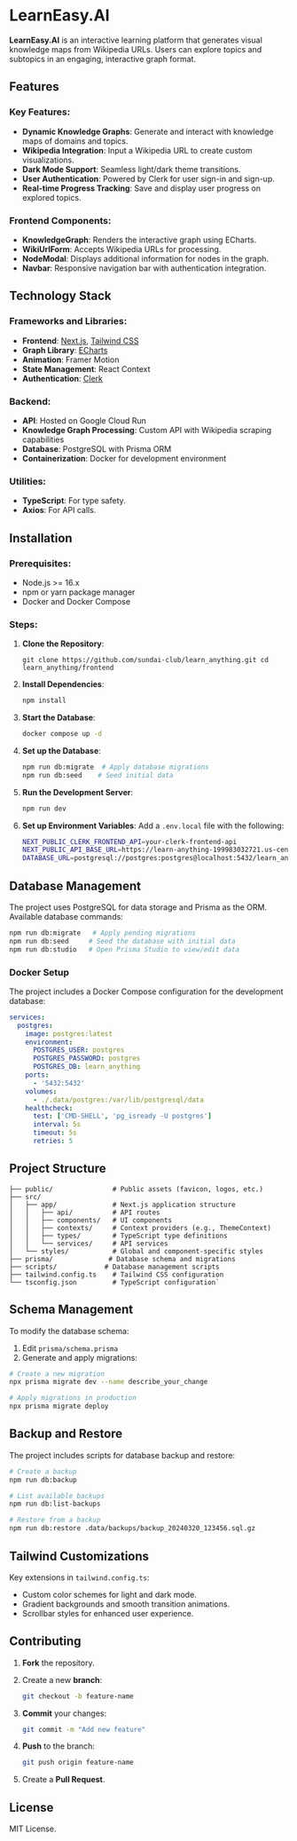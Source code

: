 # LearnEasy.AI

**LearnEasy.AI** is an interactive learning platform that generates visual knowledge maps from Wikipedia URLs. Users can explore topics and subtopics in an engaging, interactive graph format.

## Features

### Key Features:

- **Dynamic Knowledge Graphs**: Generate and interact with knowledge maps of domains and topics.
- **Wikipedia Integration**: Input a Wikipedia URL to create custom visualizations.
- **Dark Mode Support**: Seamless light/dark theme transitions.
- **User Authentication**: Powered by Clerk for user sign-in and sign-up.
- **Real-time Progress Tracking**: Save and display user progress on explored topics.

### Frontend Components:

- **KnowledgeGraph**: Renders the interactive graph using ECharts.
- **WikiUrlForm**: Accepts Wikipedia URLs for processing.
- **NodeModal**: Displays additional information for nodes in the graph.
- **Navbar**: Responsive navigation bar with authentication integration.

## Technology Stack

### Frameworks and Libraries:

- **Frontend**: [Next.js](https://nextjs.org/), [Tailwind CSS](https://tailwindcss.com/)
- **Graph Library**: [ECharts](https://echarts.apache.org/)
- **Animation**: Framer Motion
- **State Management**: React Context
- **Authentication**: [Clerk](https://clerk.dev/)

### Backend:

- **API**: Hosted on Google Cloud Run
- **Knowledge Graph Processing**: Custom API with Wikipedia scraping capabilities
- **Database**: PostgreSQL with Prisma ORM
- **Containerization**: Docker for development environment

### Utilities:

- **TypeScript**: For type safety.
- **Axios**: For API calls.

## Installation

### Prerequisites:

- Node.js >= 16.x
- npm or yarn package manager
- Docker and Docker Compose

### Steps:

1.  **Clone the Repository**:

    `git clone https://github.com/sundai-club/learn_anything.git cd learn_anything/frontend`

2.  **Install Dependencies**:

    ```sh
    npm install
    ```

3.  **Start the Database**:

    ```sh
    docker compose up -d
    ```

4.  **Set up the Database**:

    ```sh
    npm run db:migrate  # Apply database migrations
    npm run db:seed    # Seed initial data
    ```

5.  **Run the Development Server**:

    ```sh
    npm run dev
    ```

6.  **Set up Environment Variables**: Add a `.env.local` file with the following:

    ```sh
    NEXT_PUBLIC_CLERK_FRONTEND_API=your-clerk-frontend-api
    NEXT_PUBLIC_API_BASE_URL=https://learn-anything-199983032721.us-central1.run.app
    DATABASE_URL=postgresql://postgres:postgres@localhost:5432/learn_anything
    ```

## Database Management

The project uses PostgreSQL for data storage and Prisma as the ORM. Available database commands:

```bash
npm run db:migrate   # Apply pending migrations
npm run db:seed     # Seed the database with initial data
npm run db:studio   # Open Prisma Studio to view/edit data
```

### Docker Setup

The project includes a Docker Compose configuration for the development database:

```yaml
services:
  postgres:
    image: postgres:latest
    environment:
      POSTGRES_USER: postgres
      POSTGRES_PASSWORD: postgres
      POSTGRES_DB: learn_anything
    ports:
      - '5432:5432'
    volumes:
      - ./.data/postgres:/var/lib/postgresql/data
    healthcheck:
      test: ['CMD-SHELL', 'pg_isready -U postgres']
      interval: 5s
      timeout: 5s
      retries: 5
```

## Project Structure

```/frontend
├── public/               # Public assets (favicon, logos, etc.)
├── src/
│   ├── app/              # Next.js application structure
│   │   ├── api/          # API routes
│   │   ├── components/   # UI components
│   │   ├── contexts/     # Context providers (e.g., ThemeContext)
│   │   ├── types/        # TypeScript type definitions
│   │   └── services/     # API services
│   └── styles/           # Global and component-specific styles
├── prisma/              # Database schema and migrations
├── scripts/            # Database management scripts
├── tailwind.config.ts    # Tailwind CSS configuration
└── tsconfig.json         # TypeScript configuration`
```

## Schema Management

To modify the database schema:

1. Edit `prisma/schema.prisma`
2. Generate and apply migrations:

```bash
# Create a new migration
npx prisma migrate dev --name describe_your_change

# Apply migrations in production
npx prisma migrate deploy
```

## Backup and Restore

The project includes scripts for database backup and restore:

```bash
# Create a backup
npm run db:backup

# List available backups
npm run db:list-backups

# Restore from a backup
npm run db:restore .data/backups/backup_20240320_123456.sql.gz
```

## Tailwind Customizations

Key extensions in `tailwind.config.ts`:

- Custom color schemes for light and dark mode.
- Gradient backgrounds and smooth transition animations.
- Scrollbar styles for enhanced user experience.

## Contributing

1.  **Fork** the repository.
2.  Create a new **branch**:

    ```sh
    git checkout -b feature-name
    ```

3.  **Commit** your changes:
    ```sh
    git commit -m "Add new feature"
    ```
4.  **Push** to the branch:

    ```sh
    git push origin feature-name
    ```

5.  Create a **Pull Request**.

## License

MIT License.

